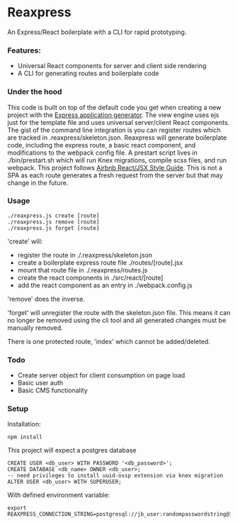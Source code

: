 # Reaxpress

An Express/React boilerplate with a CLI for rapid prototyping.

### Features:

 - Universal React components for server and client side rendering
 - A CLI for generating routes and boilerplate code

### Under the hood

This code is built on top of the default code you get when creating a new project with the [Express application generator](https://expressjs.com/en/starter/generator.html). The view engine uses ejs just for the template file and uses universal server/client React components. The gist of the command line integration is you can register routes which are tracked in  .reaxpress/skeleton.json. Reaxpress will generate boilerplate code, including the express route, a basic react component, and modifications to the webpack config file. A prestart script lives in ./bin/prestart.sh which will run Knex migrations, compile scss files, and run webpack. This project follows [Airbnb React/JSX Style Guide](https://github.com/airbnb/javascript/tree/master/react). This is not a SPA as each route generates a fresh request from the server but that may change in the future.

### Usage

    ./reaxpress.js create [route]
    ./reaxpress.js remove [route]
    ./reaxpress.js forget [route]

'create' will:
 - register the route in ./.reaxpress/skeleton.json
 - create a boilerplate express route file ./routes/[route].jsx
 - mount that route file in ./.reaxpress/routes.js
 - create the react components in ./src/react/[route]
 - add the react component as an entry in ./webpack.config.js

'remove' does the inverse.

'forget' will unregister the route with the skeleton.json file. This means it can no longer be removed using the cli tool and all generated changes must be manually removed.

There is one protected route, 'index' which cannot be added/deleted.

### Todo

 - Create server object for client consumption on page load
 - Basic user auth
 - Basic CMS functionality

### Setup

Installation:

    npm install

This project will expect a postgres database

    CREATE USER <db_user> WITH PASSWORD '<db_password>';
    CREATE DATABASE <db_name> OWNER <db_user>;
    -- need privileges to install uuid-ossp extension via knex migration
    ALTER USER <db_user> WITH SUPERUSER;

With defined environment variable:

    export REAXPRESS_CONNECTION_STRING=postgresql://jb_user:randompasswordstring@127.0.0.1:5432/jb_database
